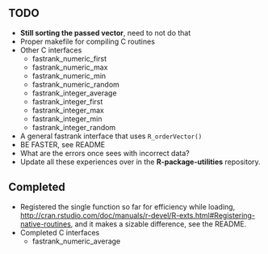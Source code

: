 TODO
----

* **Still sorting the passed vector**, need to not do that
* Proper makefile for compiling C routines
* Other C interfaces
  * fastrank_numeric_first
  * fastrank_numeric_max
  * fastrank_numeric_min
  * fastrank_numeric_random
  * fastrank_integer_average
  * fastrank_integer_first
  * fastrank_integer_max
  * fastrank_integer_min
  * fastrank_integer_random
* A general fastrank interface that uses `R_orderVector()`
* BE FASTER, see README
* What are the errors once sees with incorrect data?
* Update all these experiences over in the **R-package-utilities** repository.

Completed
---------

* Registered the single function so far for efficiency while loading, http://cran.rstudio.com/doc/manuals/r-devel/R-exts.html#Registering-native-routines, and it makes a sizable difference, see the README.
* Completed C interfaces
  * fastrank_numeric_average
